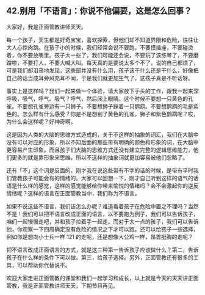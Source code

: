 ## 42.别用「不语言」：你说不他偏要，这是怎么回事？
大家好，我是正面管教讲师天天。


每一个孩子，天生都是好奇宝宝，喜欢探索，但他们却不知道界限和危险，往往让大人心惊肉跳。在孩子小的时候，我们经常会说不要跑，不要摸插座，不要碰烫着，你不要放嘴里。孩子大一些了，我们可能还会说，不要玩了该练琴了，不要磨蹭啦，不要打人，不要大喊大叫。每天真的是要说太多个不了，说的自己都烦了，可是我们却沮丧地发现，这些部并没有什么用，孩子该干什么还是干什么，好像把自己的话当成耳旁风充耳不闻，于是我们就更加生气了，这孩子真是不听话呀。


事实上是这样吗？我们一起来做一个体验，请大家放下手头的工作，跟我一起来深呼吸，吸气，呼气。吸气？呼气，然后闭上眼睛。这个时候不要想一只黄色的孔雀。不要想孔雀旁边有一只狮子。不要想狮子踩着一只鹦鹉。不要想鹦鹉的毛是紫色的。怎么样有什么感受？你是不是想到了黄色的孔雀，狮子和紫色鹦鹉呢？哎，为什么会这样呢？好神奇啊。


这是因为人类的大脑的思维方式造成的，关于不这样的抽象的词汇，我们在大脑中没有可以对应的形象，所以不知后面的那些带有明确的颜色和形象的词，在大脑中更容易产生印象。而且孩子们大脑的思维方式还没有建立完整的逻辑思维能力，他们更多的就是靠形象来思维，所以不这样的抽象词就更加容易被他们忽略了。


还有「不」这个词是反面的，刚才我在说这些带有不字的话的时候，是带有平时我们管教孩子可能会有的情绪的。大家可以回想一下，刚才自己听到这样的语气的话语是什么样的感觉，这样的感觉能够给你带来愉悦的情绪吗？会不会激起你的逆反情绪呢？这样的语言在正面管教当中，我们称为不语言。


如果不说这些不语言，我们该怎么办呢？难道看着孩子在危险中置之不理吗？当然不是！我们可以把不语言改成正面的语言，以不要跑为例子，我们可以告诉孩子，咱们一起慢慢走吧，并和孩子拉着手一起走。而对于大一点的孩子，我们可以告诉他，你观察一下四周确定没有危险的情况之下才可以跑。还可以给孩子一些选择，例如你是想向小士兵一样 121 的走呢，还是想像大公鸡一样，昂首挺胸的走呢？


把不语言改成正面语言的方式，就是这三种第一告诉孩子应该做什么？第二，告诉孩子在什么样的条件下可以做。第三，给孩子选择。另外，正面管教还有很多的工具，可以帮助你代替说不。


欢迎大家走进正面管教的课堂和我们一起学习和成长，以上就是今天的天天讲正面管教，我是正面管教讲师天天，下期节目再见。

